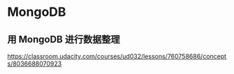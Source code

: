 # MongoDB  






## 用 MongoDB 进行数据整理


https://classroom.udacity.com/courses/ud032/lessons/760758686/concepts/8036688070923





















